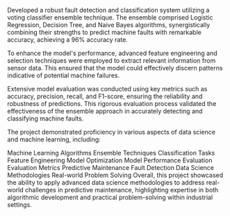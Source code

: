 Developed a robust fault detection and classification system utilizing a voting classifier ensemble technique. The ensemble comprised Logistic Regression, Decision Tree, and Naive Bayes algorithms, synergistically combining their strengths to predict machine faults with remarkable accuracy, achieving a 96% accuracy rate.

To enhance the model's performance, advanced feature engineering and selection techniques were employed to extract relevant information from sensor data. This ensured that the model could effectively discern patterns indicative of potential machine failures.

Extensive model evaluation was conducted using key metrics such as accuracy, precision, recall, and F1-score, ensuring the reliability and robustness of predictions. This rigorous evaluation process validated the effectiveness of the ensemble approach in accurately detecting and classifying machine faults.

The project demonstrated proficiency in various aspects of data science and machine learning, including:

Machine Learning Algorithms
Ensemble Techniques
Classification Tasks
Feature Engineering
Model Optimization
Model Performance Evaluation
Evaluation Metrics
Predictive Maintenance
Fault Detection
Data Science Methodologies
Real-world Problem Solving
Overall, this project showcased the ability to apply advanced data science methodologies to address real-world challenges in predictive maintenance, highlighting expertise in both algorithmic development and practical problem-solving within industrial settings.
